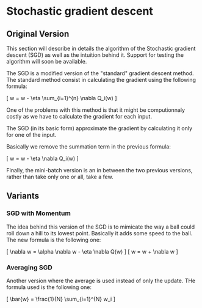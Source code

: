 # Stochastic gradient descent

## Original Version

This section will describe in details the algorithm of the Stochastic gradient descent (SGD) as well as the intuition behind it. Support for testing the algorithm will soon be available.


The SGD is a modified version of the "standard" gradient descent method. The standard method consist in calculating the gradient using the following formula:

\[
w = w - \eta \sum_{i=1}^{n} \nabla Q_i(w)
\]

One of the problems with this method is that it might be computionnaly costly as we have to calculate the gradient for each input.

The SGD (in its basic form) approximate the gradient by calculating it only for one of the input.

Basically we remove the summation term in the previous formula:

\[
w = w - \eta \nabla Q_i(w)
\]

Finally, the mini-batch version is an in between the two previous versions, rather than take only one or all, take a few.


## Variants

### SGD with Momentum

The idea behind this version of the SGD is to mimicate the way a ball could roll down a hill to its lowest point. Basically it adds some speed to the ball. The new formula is the following one:

\[
\nabla w = \alpha \nabla w - \eta \nabla Q(w)
\]
\[
w = w + \nabla w
\]

### Averaging SGD

Another version where the average is used instead of only the update.
THe formula used is the following one:

\[
\bar{w} = \frac{1}{N} \sum_{i=1}^{N} w_i
\]
